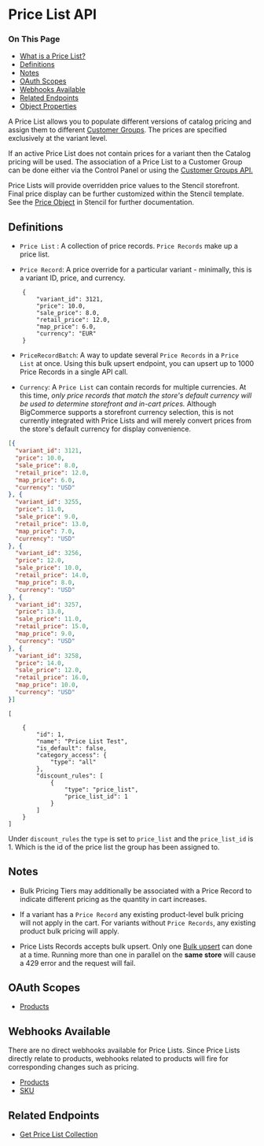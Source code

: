 <h1>Price List API</h1>
<div class="otp" id="no-index">
	<h3> On This Page </h3>
	<ul>
        <li><a href="#pricelist_what-is-a-pricelist">What is a Price List?</a></li>
        <li><a href="#pricelist_definitions">Definitions</a></li>
        <li><a href="#pricelist_notes">Notes</a></li>
        <li><a href="#pricelist_oauth-scopes">OAuth Scopes</a></li>
        <li><a href="#pricelist_available-webhooks">Webhooks Available</a></li>
    		<li><a href="#pricelist_related-endpoints">Related Endpoints</a></li>
        <li><a href="#pricelist_object-properties">Object Properties</a></li>
	</ul>
</div>

<a href='#pricelist_what-is-a-pricelist' aria-hidden='true' class='block-anchor'  id='pricelist_what-is-a-pricelist'></a>

A Price List allows you to populate different versions of catalog pricing and assign them to different [Customer Groups](/api-reference/customer-subscribers/customers-api). The prices are specified exclusively at the variant level. 

If an active Price List does not contain prices for a variant then the Catalog pricing will be used. The association of a Price List to a Customer Group can be done either via the Control Panel or using the [Customer Groups API.](/api-reference/customer-subscribers/customers-api)

Price Lists will provide overridden price values to the Stencil storefront. Final price display can be further customized within the Stencil template. See the [Price Object](https://stencil.bigcommerce.com/docs/price-object-properties) in Stencil for further documentation.



<a href='#pricelist_definitions' aria-hidden='true' class='block-anchor'  id='pricelist_definitions'></a>

## Definitions

- `Price List` : A collection of price records. `Price Records` make up a price list.
 
- `Price Record`: A price override for a particular variant - minimally, this is a variant ID, price, and currency.
        
```
	{
		"variant_id": 3121,
		"price": 10.0,
		"sale_price": 8.0,
		"retail_price": 12.0,
		"map_price": 6.0,
		"currency": "EUR"
	}
```

        
- `PriceRecordBatch`: A way to update several `Price Records` in a `Price List` at once. Using this bulk upsert endpoint, you can upsert up to 1000 Price Records in a single API call.

- `Currency`:  A `Price List` can contain records for multiple currencies. At this time, *only price records that match the store's default currency will be used to determine storefront and in-cart prices.* Although BigCommerce supports a storefront currency selection, this is not currently integrated with Price Lists and will merely convert prices from the store's default currency for display convenience.

<!--
title: "Example Price List"
subtitle: ""
lineNumbers: true
-->

```json
[{
  "variant_id": 3121,
  "price": 10.0,
  "sale_price": 8.0,
  "retail_price": 12.0,
  "map_price": 6.0,
  "currency": "USD"
}, {
  "variant_id": 3255,
  "price": 11.0,
  "sale_price": 9.0,
  "retail_price": 13.0,
  "map_price": 7.0,
  "currency": "USD"
}, {
  "variant_id": 3256,
  "price": 12.0,
  "sale_price": 10.0,
  "retail_price": 14.0,
  "map_price": 8.0,
  "currency": "USD"
}, {
  "variant_id": 3257,
  "price": 13.0,
  "sale_price": 11.0,
  "retail_price": 15.0,
  "map_price": 9.0,
  "currency": "USD"
}, {
  "variant_id": 3258,
  "price": 14.0,
  "sale_price": 12.0,
  "retail_price": 16.0,
  "map_price": 10.0,
  "currency": "USD"
}] 
```

<!--
title: "Example Price List assigned to a customer group"
subtitle: ""
lineNumbers: true
-->

```
[

    {
        "id": 1,
        "name": "Price List Test",
        "is_default": false,
        "category_access": {
            "type": "all"
        },
        "discount_rules": [
            {
                "type": "price_list",
                "price_list_id": 1
            }
        ]
    }
]
```

Under `discount_rules` the `type` is set to `price_list` and the `price_list_id` is 1. Which is the id of the price list the group has been assigned to.

<a href='#pricelist_notes' aria-hidden='true' class='block-anchor'  id='pricelist_notes'></a>

## Notes

- Bulk Pricing Tiers may additionally be associated with a Price Record to indicate different pricing as the quantity in cart increases.
  
- If a variant has a `Price Record` any existing product-level bulk pricing will not apply in the cart.  For variants without `Price Records`, any existing product bulk pricing will apply.

- Price Lists Records accepts bulk upsert. Only one [Bulk upsert](https://developer.bigcommerce.com/api-reference/catalog/pricelists-api/price-lists-records/setpricelistrecordcollection) can done at a time. Running more than one in parallel on the **same store** will cause a 429 error and the request will fail. 



<a href='#pricelist_oauth-scopes' aria-hidden='true' class='block-anchor'  id='pricelist_oauth-scopes'></a>

## OAuth Scopes
* [Products](/api-docs/getting-started/basics/authentication#authentication_oauth-scopes)



<a href='#pricelist_available-webhooks' aria-hidden='true' class='block-anchor'  id='pricelist_available-webhooks'></a>

## Webhooks Available

There are no direct webhooks available for Price Lists. Since Price Lists directly relate to products, webhooks related to products will fire for corresponding changes such as pricing. 

* [Products](/api-docs/getting-started/webhooks/webhook-events#webhook-events_products)
* [SKU](/api-docs/getting-started/webhooks/webhook-events#webhook-events_sku)



<a href='#pricelist_related-endpoints' aria-hidden='true' class='block-anchor'  id='pricelist_related-endpoints'></a>

## Related Endpoints
* [Get Price List Collection](/api-reference/catalog/pricelists-api/price-lists/getpricelistcollection)

